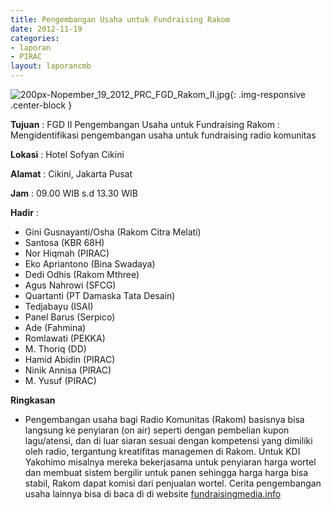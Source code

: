 ```yaml
---
title: Pengembangan Usaha untuk Fundraising Rakom
date: 2012-11-19
categories:
- laporan
- PIRAC
layout: laporancmb
---
```



![200px-Nopember_19_2012_PRC_FGD_Rakom_II.jpg](/uploads/200px-Nopember_19_2012_PRC_FGD_Rakom_II.jpg){: .img-responsive .center-block }


**Tujuan** : FGD II Pengembangan Usaha untuk Fundraising Rakom : Mengidentifikasi pengembangan usaha untuk fundraising radio komunitas 

**Lokasi** : Hotel Sofyan Cikini 

**Alamat** : Cikini, Jakarta Pusat 

**Jam** : 09.00 WIB s.d 13.30 WIB 

**Hadir** :
* Gini Gusnayanti/Osha (Rakom Citra Melati)
* Santosa (KBR 68H)
* Nor Hiqmah (PIRAC)
* Eko Apriantono (Bina Swadaya)
* Dedi Odhis (Rakom Mthree)
* Agus Nahrowi (SFCG)
* Quartanti (PT Damaska Tata Desain)
* Tedjabayu (ISAI)
* Panel Barus (Serpico)
* Ade (Fahmina)
* Romlawati (PEKKA)
* M. Thoriq (DD)
* Hamid Abidin (PIRAC)
* Ninik Annisa (PIRAC)
* M. Yusuf (PIRAC)

**Ringkasan**  
* Pengembangan usaha bagi Radio Komunitas (Rakom) basisnya bisa langsung ke penyiaran (on air) seperti dengan pembelian kupon lagu/atensi, dan di luar siaran sesuai dengan kompetensi yang dimiliki oleh radio, tergantung kreatifitas managemen di Rakom. Untuk KDI Yakohimo misalnya mereka bekerjasama untuk penyiaran harga wortel dan membuat sistem bergilir untuk panen sehingga harga harga bisa stabil, Rakom dapat komisi dari penjualan wortel. Cerita pengembangan usaha lainnya bisa di baca di di website [fundraisingmedia.info](http://www.fundraisingmedia.info/)

